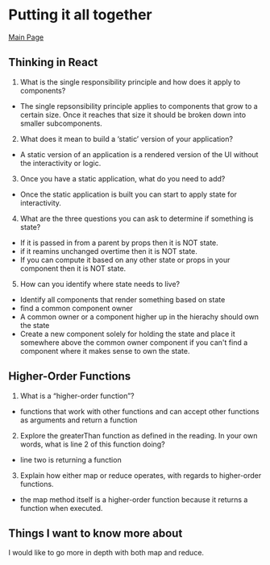 # Putting it all together

[Main Page](https://jrdelmu.github.io/reading-notes/)

## Thinking in React

1. What is the single responsibility principle and how does it apply to components?
  - The single repsonsibility principle applies to components that grow to a certain size. Once it reaches that size it should be broken down into smaller subcomponents. 
2. What does it mean to build a ‘static’ version of your application?
  - A static version of an application is a rendered version of the UI without the interactivity or logic.
3. Once you have a static application, what do you need to add?
  - Once the static application is built you can start to apply state for interactivity.
4. What are the three questions you can ask to determine if something is state?
  - If it is passed in from a parent by props then it is NOT state.
  - if it reamins unchanged overtime then it is NOT state.
  - If you can compute it based on any other state or props in your component then it is NOT state.
5. How can you identify where state needs to live?
  - Identify all components that render something based on state
  - find a common component owner
  - A common owner or a component higher up in the hierachy should own the state
  - Create a new component solely for holding the state and place it somewhere above the common owner component if you can't find a component where it makes sense to own the state.

## Higher-Order Functions

1. What is a “higher-order function”?
  - functions that work with other functions and can accept other functions as arguments and return a function
2. Explore the greaterThan function as defined in the reading. In your own words, what is line 2 of this function doing?
  - line two is returning a function
3. Explain how either map or reduce operates, with regards to higher-order functions.
  - the map method itself is a higher-order function because it returns a function when executed. 

## Things I want to know more about

I would like to go more in depth with both map and reduce.